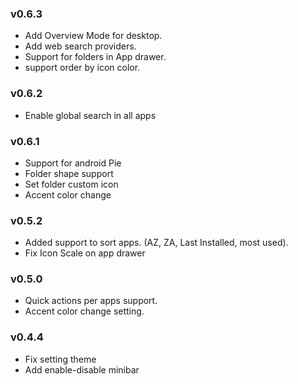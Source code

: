 ### v0.6.3
*   Add Overview Mode for desktop.
*   Add web search providers.
*   Support for folders in App drawer.
*   support order by icon color.

### v0.6.2
*   Enable global search in all apps

### v0.6.1
*   Support for android Pie
*   Folder shape support
*   Set folder custom icon
*   Accent color change

### v0.5.2
*   Added support to sort apps. (AZ, ZA, Last Installed, most used).
*   Fix Icon Scale on app drawer

### v0.5.0
*   Quick actions per apps support.
*   Accent color change setting.

### v0.4.4
*   Fix setting theme
*   Add enable-disable minibar